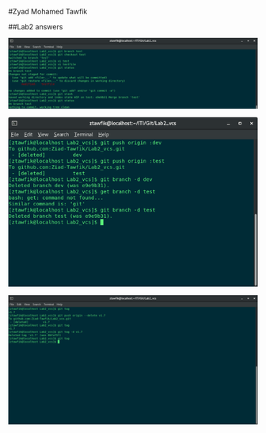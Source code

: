 #Zyad Mohamed Tawfik

##Lab2 answers


![Checkout to another branch with out commiting changes](https://github.com/Ziad-Tawfik/Lab2_vcs/blob/master/Checkout_without_commit.png)

![Delete Branches in github and local](https://github.com/Ziad-Tawfik/Lab2_vcs/blob/master/Delete_branches.png)

![Remove Tags](https://github.com/Ziad-Tawfik/Lab2_vcs/blob/master/Remove_Tags.png)
